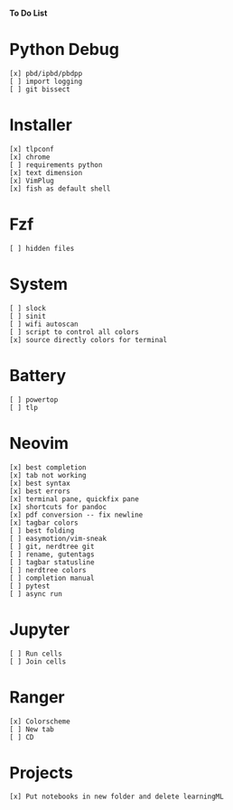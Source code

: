 **To Do List**

# Python Debug
    [x] pbd/ipbd/pbdpp
    [ ] import logging
    [ ] git bissect


# Installer
    [x] tlpconf
    [x] chrome
    [ ] requirements python
    [x] text dimension
    [x] VimPlug
    [x] fish as default shell



# Fzf
    [ ] hidden files

# System
    [ ] slock
    [ ] sinit
    [ ] wifi autoscan
    [ ] script to control all colors
    [x] source directly colors for terminal

# Battery
    [ ] powertop 
    [ ] tlp

# Neovim
    [x] best completion
    [x] tab not working
    [x] best syntax
    [x] best errors
    [x] terminal pane, quickfix pane
    [x] shortcuts for pandoc
    [x] pdf conversion -- fix newline
    [x] tagbar colors
    [ ] best folding
    [ ] easymotion/vim-sneak
    [ ] git, nerdtree git
    [ ] rename, gutentags
    [ ] tagbar statusline
    [ ] nerdtree colors
    [ ] completion manual
    [ ] pytest
    [ ] async run


    
# Jupyter
    [ ] Run cells
    [ ] Join cells
    
# Ranger
    [x] Colorscheme
    [ ] New tab
    [ ] CD

# Projects
    [x] Put notebooks in new folder and delete learningML
